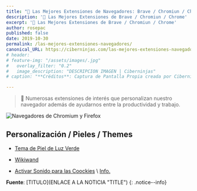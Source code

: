```yaml
---
title: "🔨 Las Mejores Extensiones de Navegadores: Brave / Chromiun / Chrome"
description: '🔨 Las Mejores Extensiones de Brave / Chromiun / Chrome'
excerpt: '🔨 Las Mejores Extensiones de Brave / Chromiun / Chrome'
author: rosepac
published: false
date: 2019-10-30
permalink: /las-mejores-extensiones-navegadores/
canonical_URL: https://ciberninjas.com/las-mejores-extensiones-navegadores/
# header:
# feature-img: "/assets/images/.jpg"
#   overlay_filter: "0.2"
#   image_description: "DESCRIPCION IMAGEN | Ciberninjas"
# caption: "**Créditos**: Captura de Pantalla Propia creada por Ciberninjas"

---
```

> 🔨 Numerosas extensiones de interés que personalizan nuestro navegador además de ayudarnos entre la productividad y trabajo.

<!-- CONTENIDO -->

![Navegadores de Chromium y Firefox](https://i.ibb.co/XymT0fF/navegadores.gif "Navegadores de Gif´s de Chromium y Firefox")

## Personalización / Pieles / Themes

* [Tema de Piel de Luz Verde](https://chrome.google.com/webstore/detail/light-green-theme/ddanbpappolmiebldmnklmmjmgpcocai "Tema de Piel de Luz Verde")
* [Wikiwand]()

* [Activar Sonido para las Coockies](https://chrome.google.com/webstore/detail/listening-back/gdkmphlncmoloepkpifnhneogcliiiah) \ [Info.](https://media.ccc.de/v/36c3-10855-listening_back_browser_add-on_tranlates_cookies_into_sound#t=1910)

**Fuente**: [TITULO](ENLACE A LA NOTICIA "TITLE")
{: .notice--info}